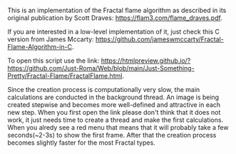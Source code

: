 This is an implementation of the Fractal flame algorithm as described in its original publication by Scott Draves: https://flam3.com/flame_draves.pdf.

If you are interested in a low-level implementation of it, just check this C version from James Mccarty: https://github.com/jameswmccarty/Fractal-Flame-Algorithm-in-C.

To open this script use the link: https://htmlpreview.github.io/?https://github.com/Just-Roma/Web/blob/main/Just-Something-Pretty/Fractal-Flame/FractalFlame.html.

Since the creation process is computationally very slow, the main calculations are conducted in the background thread. An image is being created stepwise and becomes more well-defined and attractive in each new step. When you first open the link please don't think that it does not work, it just needs time to create a thread and make the first calculations. When you alredy see a red menu that means that it will probably take a few seconds(~2-3s) to show the first frame. After that the creation process becomes slightly faster for the most Fractal types.
